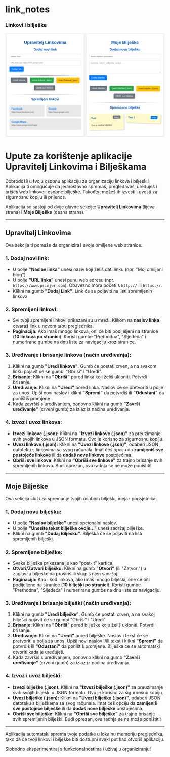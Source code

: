 # link_notes
<h3>Linkovi i bilješke</h3>
<img src="https://github.com/spidermanhr/link_notes/blob/main/links_and_notes.png">
<h1>Upute za korištenje aplikacije Upravitelj Linkovima i Bilješkama</h1>
<p>Dobrodošli u tvoju osobnu aplikaciju za organizaciju linkova i bilješki! Aplikacija ti omogućuje da jednostavno spremaš, pregledavaš, uređuješ i brišeš web linkove i osobne bilješke. Također, možeš ih izvesti i uvesti za sigurnosnu kopiju ili prijenos.</p>
<p>Aplikacija se sastoji od dvije glavne sekcije: <strong>Upravitelj Linkovima</strong> (lijeva strana) i <strong>Moje Bilješke</strong> (desna strana).</p>
<hr>

<h2>Upravitelj Linkovima</h2>
<p>Ova sekcija ti pomaže da organiziraš svoje omiljene web stranice.</p>

<h3>1. Dodaj novi link:</h3>
<ul>
    <li>U polje <strong>"Naslov linka"</strong> unesi naziv koji želiš dati linku (npr. "Moj omiljeni blog").</li>
    <li>U polje <strong>"URL linka"</strong> unesi punu web adresu (npr. <code>https://www.primjer.com</code>). Obavezno mora početi s <code>http://</code> ili <code>https://</code>.</li>
    <li>Klikni na gumb <strong>"Dodaj Link"</strong>. Link će se pojaviti na listi spremljenih linkova.</li>
</ul>

<h3>2. Spremljeni linkovi:</h3>
<ul>
    <li>Svi tvoji spremljeni linkovi prikazani su u mreži. Klikom na <strong>naslov linka</strong> otvaraš link u novom tabu preglednika.</li>
    <li><strong>Paginacija:</strong> Ako imaš mnogo linkova, oni će biti podijeljeni na stranice (<strong>10 linkova po stranici</strong>). Koristi gumbe "Prethodna", "Sljedeća" i numerirane gumbe na dnu liste za navigaciju kroz stranice.</li>
</ul>

<h3>3. Uređivanje i brisanje linkova (način uređivanja):</h3>
<ol>
    <li>Klikni na gumb <strong>"Uredi linkove"</strong>. Gumb će postati crven, a na svakom linku pojavit će se gumbi "Obriši" i "Uredi".</li>
    <li><strong>Brisanje:</strong> Klikni na <strong>"Obriši"</strong> pored linka koji želiš ukloniti. Potvrdi brisanje.</li>
    <li><strong>Uređivanje:</strong> Klikni na <strong>"Uredi"</strong> pored linka. Naslov će se pretvoriti u polje za unos. Upiši novi naslov i klikni <strong>"Spremi"</strong> da potvrdiš ili <strong>"Odustani"</strong> da poništiš promjene.</li>
    <li>Kada završiš s uređivanjem, ponovno klikni na gumb <strong>"Završi uređivanje"</strong> (crveni gumb) za izlaz iz načina uređivanja.</li>
</ol>

<h3>4. Izvoz i uvoz linkova:</h3>
<ul>
    <li><strong>Izvezi linkove (.json):</strong> Klikni na <strong>"Izvezi linkove (.json)"</strong> za preuzimanje svih svojih linkova u JSON formatu. Ovo je korisno za sigurnosnu kopiju.</li>
    <li><strong>Uvezi linkove (.json):</strong> Klikni na <strong>"Uvezi linkove (.json)"</strong>, odaberi JSON datoteku s linkovima sa svog računala. Imat ćeš opciju da <strong>zamijeniš sve postojeće linkove</strong> ili da <strong>dodaš nove linkove</strong> postojećima.</li>
    <li><strong>Obriši sve linkove:</strong> Klikni na <strong>"Obriši sve linkove"</strong> za trajno brisanje svih spremljenih linkova. Budi oprezan, ova radnja se ne može poništiti!</li>
</ul>

<hr>

<h2>Moje Bilješke</h2>
<p>Ova sekcija služi za spremanje tvojih osobnih bilješki, ideja i podsjetnika.</p>

<h3>1. Dodaj novu bilješku:</h3>
<ul>
    <li>U polje <strong>"Naslov bilješke"</strong> unesi opcionalni naslov.</li>
    <li>U polje <strong>"Unesite tekst bilješke ovdje..."</strong> unesi sadržaj bilješke.</li>
    <li>Klikni na gumb <strong>"Dodaj Bilješku"</strong>. Bilješka će se pojaviti na listi spremljenih bilješki.</li>
</ul>

<h3>2. Spremljene bilješke:</h3>
<ul>
    <li>Svaka bilješka prikazana je kao "post-it" kartica.</li>
    <li><strong>Otvori/Zatvori bilješku:</strong> Klikni na gumb <strong>"Otvori"</strong> (ili "Zatvori") u zaglavlju bilješke da proširiš ili skupiš njen sadržaj.</li>
    <li><strong>Paginacija:</strong> Kao i kod linkova, ako imaš mnogo bilješki, one će biti podijeljene na stranice (<strong>10 bilješki po stranici</strong>). Koristi gumbe "Prethodna", "Sljedeća" i numerirane gumbe na dnu liste za navigaciju.</li>
</ul>

<h3>3. Uređivanje i brisanje bilješki (način uređivanja):</h3>
<ol>
    <li>Klikni na gumb <strong>"Uredi bilješke"</strong>. Gumb će postati crven, a na svakoj bilješci pojavit će se gumbi "Obriši" i "Uredi".</li>
    <li><strong>Brisanje:</strong> Klikni na <strong>"Obriši"</strong> pored bilješke koju želiš ukloniti. Potvrdi brisanje.</li>
    <li><strong>Uređivanje:</strong> Klikni na <strong>"Uredi"</strong> pored bilješke. Naslov i tekst će se pretvoriti u polja za unos. Upiši novi naslov i/ili tekst i klikni <strong>"Spremi"</strong> da potvrdiš ili <strong>"Odustani"</strong> da poništiš promjene. Bilješka će se automatski otvoriti kada je uređuješ.</li>
    <li>Kada završiš s uređivanjem, ponovno klikni na gumb <strong>"Završi uređivanje"</strong> (crveni gumb) za izlaz iz načina uređivanja.</li>
</ol>

<h3>4. Izvoz i uvoz bilješki:</h3>
<ul>
    <li><strong>Izvezi bilješke (.json):</strong> Klikni na <strong>"Izvezi bilješke (.json)"</strong> za preuzimanje svih svojih bilješki u JSON formatu. Ovo je korisno za sigurnosnu kopiju.</li>
    <li><strong>Uvezi bilješke (.json):</strong> Klikni na <strong>"Uvezi bilješke (.json)"</strong>, odaberi JSON datoteku s bilješkama sa svog računala. Imat ćeš opciju da <strong>zamijeniš sve postojeće bilješke</strong> ili da <strong>dodaš nove bilješke</strong> postojećima.</li>
    <li><strong>Obriši sve bilješke:</strong> Klikni na <strong>"Obriši sve bilješke"</strong> za trajno brisanje svih spremljenih bilješki. Budi oprezan, ova radnja se ne može poništiti!</li>
</ul>

<hr>

<p>Aplikacija automatski sprema tvoje podatke u lokalnu memoriju preglednika, tako da će tvoji linkovi i bilješke biti dostupni svaki put kad otvoriš aplikaciju.</p>
<p>Slobodno eksperimentiraj s funkcionalnostima i uživaj u organiziranju!</p>
